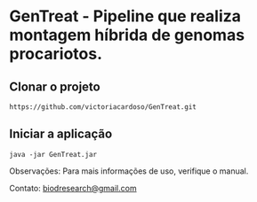 # GenTreat - Pipeline que realiza montagem híbrida de genomas procariotos.

## Clonar o projeto
`https://github.com/victoriacardoso/GenTreat.git`

## Iniciar a aplicação
`java -jar GenTreat.jar`

Observações: Para mais informações de uso, verifique o manual.

Contato: biodresearch@gmail.com
